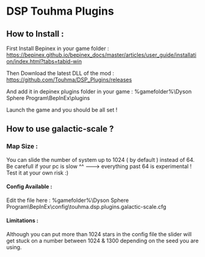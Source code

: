 ﻿# DSP Touhma Plugins

## How to Install :

First Install Bepinex in your game
folder : https://bepinex.github.io/bepinex_docs/master/articles/user_guide/installation/index.html?tabs=tabid-win

Then Download the latest DLL of the mod : https://github.com/Touhma/DSP_Plugins/releases

And add it in depinex plugins folder in your game : %gamefolder%\Dyson Sphere Program\BepInEx\plugins

Launch the game and you should be all set !

## How to use galactic-scale ?  

### Map Size :

You can slide the number of system up to 1024 ( by default ) instead of 64. Be carefull if your pc is slow ^^ ---> everything past 64 is experimental ! Test it at your own risk :) 

#### Config Available :

Edit the file here : %gamefolder%\Dyson Sphere Program\BepInEx\config\touhma.dsp.plugins.galactic-scale.cfg

#### Limitations :

Although you can put more than 1024 stars in the config file the slider will get stuck on a number between 1024 & 1300 depending on the seed you are using.




